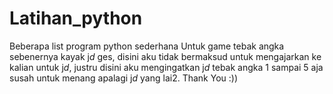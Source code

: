 # Latihan_python
Beberapa list program python sederhana
Untuk game tebak angka sebenernya kayak j*d* ges, disini aku tidak bermaksud untuk mengajarkan ke kalian untuk j*d*, justru disini aku mengingatkan j*d* tebak angka 1 sampai 5 aja susah untuk menang apalagi j*d* yang lai2.
Thank You :))
